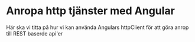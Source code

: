 # Anropa http tjänster med Angular

Här ska vi titta på hur vi kan använda Angulars httpClient för att göra anrop till REST baserde api'er